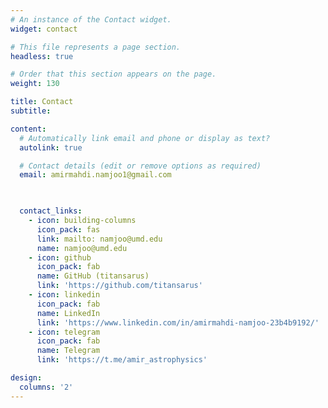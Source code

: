 ```yaml
---
# An instance of the Contact widget.
widget: contact

# This file represents a page section.
headless: true

# Order that this section appears on the page.
weight: 130

title: Contact
subtitle:

content:
  # Automatically link email and phone or display as text?
  autolink: true

  # Contact details (edit or remove options as required)
  email: amirmahdi.namjoo1@gmail.com


  
  contact_links:
    - icon: building-columns
      icon_pack: fas
      link: mailto: namjoo@umd.edu
      name: namjoo@umd.edu
    - icon: github
      icon_pack: fab
      name: GitHub (titansarus)
      link: 'https://github.com/titansarus'
    - icon: linkedin
      icon_pack: fab
      name: LinkedIn
      link: 'https://www.linkedin.com/in/amirmahdi-namjoo-23b4b9192/'
    - icon: telegram
      icon_pack: fab
      name: Telegram
      link: 'https://t.me/amir_astrophysics'

design:
  columns: '2'
---
```

